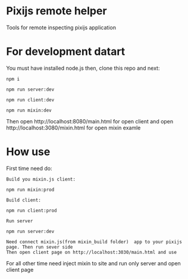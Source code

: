 # Pixijs remote helper

Tools for remote inspecting pixijs application


# For development datart

You must have installed node.js then, clone this repo and next:

    npm i

    npm run server:dev

    npm run client:dev

    npm run mixin:dev

Then open http://localhost:8080/main.html for open client
and open http://localhost:3080/mixin.html for open mixin examle


# How use

First time need do:

    Build you mixin.js client:

    npm run mixin:prod

    Build client:

    npm run client:prod

    Run server

    npm run server:dev

    Need connect mixin.js(from mixin_build folder)  app to your pixijs page. Then run sever side
    Then open client page on http://localhost:3030/main.html and use

For all other time need inject mixin to site and run only server and open client page

